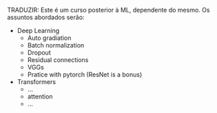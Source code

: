 TRADUZIR: Este é um curso posterior à ML, dependente do mesmo. 
Os assuntos abordados serão: 
- Deep Learning
    - Auto gradiation
    - Batch normalization
    - Dropout
    - Residual connections 
    - VGGs
    - Pratice with pytorch 
    (ResNet is a bonus)
- Transformers
    - ...
    - attention
    - ...